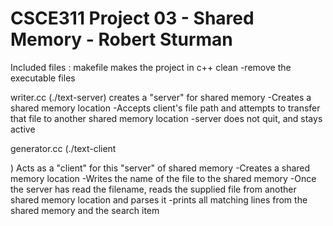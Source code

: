 # CSCE311 Project 03 - Shared Memory - Robert Sturman

Included files :
  makefile
    makes the project in c++
    clean
      -remove the executable files

  writer.cc (./text-server)
    creates a "server" for shared memory
      -Creates a shared memory location
      -Accepts client's file path and attempts to transfer that file to another shared memory location
      -server does not quit, and stays active


  generator.cc (./text-client <FILE NAME> <SEARCH ITEM>)
    Acts as a "client" for this "server" of shared memory
      -Creates a shared memory location
      -Writes the name of the file to the shared memory
      -Once the server has read the filename, reads the supplied file from another shared memory location and parses it
      -prints all matching lines from the shared memory and the search item 
